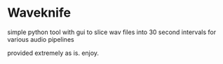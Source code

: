 # Waveknife
simple python tool with gui to slice wav files into 30 second intervals for various audio pipelines


provided extremely as is. enjoy.
